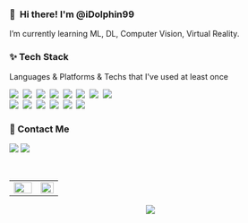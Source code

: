 ### 👋&nbsp; Hi there! I'm <b> @iDolphin99</b> <br/> 
<p>
 I’m currently learning ML, DL, Computer Vision, Virtual Reality. 
</p>


### ✨ Tech Stack
Languages & Platforms & Techs that I've used at least once</b>
<p>
 <img src="https://img.shields.io/badge/C-A8B9CC?style=flat-square&logo=C&logoColor=white"/></a>&nbsp
 <img src="https://img.shields.io/badge/C++-00599C?style=flat-square&logo=C%2B%2B&logoColor=white"/></a>&nbsp 
 <img src="https://img.shields.io/badge/Python-3766AB?style=flat-square&logo=Python&logoColor=white"/></a>&nbsp 
 <img src="https://img.shields.io/badge/Java-007396?style=flat-square&logo=Java&logoColor=white"/></a>&nbsp 
 <img src="https://img.shields.io/badge/css-1572B6?style=flat-square&logo=css3&logoColor=white"/></a>&nbsp 
 <img src="https://img.shields.io/badge/Javascript-ffb13b?style=flat-square&logo=javascript&logoColor=white"/></a>&nbsp
 <img src="https://img.shields.io/badge/Three.js-000000?style=flat-square&logo=three.js&logoColor=white"/></a>&nbsp 
 <img src="https://img.shields.io/badge/Unreal Engine-000000?style=flat-square&logo=unrealengine&logoColor=white"/></a>&nbsp </br>
 <img src="https://img.shields.io/badge/Scikit Learn-F7931E?style=flat-square&logo=scikitlearn&logoColor=white"/></a>&nbsp 
 <img src="https://img.shields.io/badge/Git-F05032?style=flat-square&logo=Git&logoColor=white"/></a>&nbsp 
 <img src="https://img.shields.io/badge/Visual Studio-5C2D91?style=flat-square&logo=VisualStudio&logoColor=white"/></a>&nbsp
 <img src="https://img.shields.io/badge/Visual Studio Code-007ACC?style=flat-square&logo=VisualStudioCode&logoColor=white"/></a>&nbsp
 <img src="https://img.shields.io/badge/Jupyter-F37626?style=flat-square&logo=Jupyter&logoColor=white"/></a>&nbsp
 <img src="https://img.shields.io/badge/Android-3DDC84?style=flat-square&logo=Android&logoColor=white"/></a>&nbsp
</p>


### 🐬 Contact Me
<p>
  <a href="https://www.kaggle.com/dolphinkr" target="_blank"><img src="https://img.shields.io/badge/Kaggle-20BEFF?style=flat-square&logo=Kaggle&logoColor=white"/></a>
  <a href="mailto:idolphin.kr@gmail.com"><img src="https://img.shields.io/badge/Gmail-d14836?style=flat-square&logo=Gmail&logoColor=white&link=viliketh1s98@naver.com"/></a>
</p><br>


<table id="stats"><tr><td valign="top" width="55%">
 <img src="https://github-readme-stats.vercel.app/api?username=iDolphin99&show_icons=true&count_private=true&hide_border=true" align="left" style="width: 100%" /></td>
 <td valign="top" width="45%">
 <img src="https://github-readme-stats.vercel.app/api/top-langs/?username=iDolphin99&hide_border=true&layout=compact" align="left" style="width: 100%" /></td></tr>
</table>  


 <div id="Hits" align="center">
<a href="https://hits.seeyoufarm.com"><img src="https://hits.seeyoufarm.com/api/count/incr/badge.svg?url=https%3A%2F%2Fgithub.com%2FiDolphin99&count_bg=%2379C83D&title_bg=%23555555&icon=&icon_color=%23E7E7E7&title=hits&edge_flat=false"/></a>
  </div>
  
  
  <!---
iDolphin99/iDolphin99 is a ✨ special ✨ repository because its `README.md` (this file) appears on your GitHub profile.
You can click the Preview link to take a look at your changes.
--->
